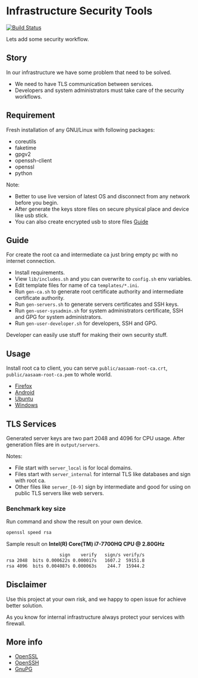 # Infrastructure Security Tools

[![Build Status](https://travis-ci.com/AASAAM/infrastructure-security-tools.svg?branch=master)](https://travis-ci.com/AASAAM/infrastructure-security-tools)

Lets add some security workflow.

## Story

In our infrastructure we have some problem that need to be solved.

* We need to have TLS communication between services.
* Developers and system administrators must take care of the security workflows.

## Requirement

Fresh installation of any GNU/Linux with following packages:

* coreutils
* faketime
* gpgv2
* openssh-client
* openssl
* python

Note:

* Better to use live version of latest OS and disconnect from any network before you begin.
* After generate the keys store files on secure physical place and device like usb stick.
* You can also create encrypted usb to store files [Guide](https://www.howtoforge.com/tutorial/encrypt-usb-drive-on-ubuntu/)

## Guide

For create the root ca and intermediate ca just bring empty pc with no internet connection.

* Install requirements.
* View `lib/includes.sh` and you can overwrite to `config.sh` env variables.
* Edit template files for name of ca `templates/*.ini`.
* Run `gen-ca.sh` to generate root certificate authority and intermediate certificate authority.
* Run `gen-servers.sh` to generate servers certificates and SSH keys.
* Run `gen-user-sysadmin.sh` for system administrators certificate, SSH and GPG for system administrators.
* Run `gen-user-developer.sh` for developers, SSH and GPG.

Developer can easily use stuff for making their own security stuff.

## Usage

Install root ca to client, you can serve `public/aasaam-root-ca.crt`, `public/aasaam-root-ca.pem` to whole world.

* [Firefox](https://www.cyberciti.biz/faq/firefox-adding-trusted-ca/)
* [Android](https://support.google.com/nexus/answer/2844832?hl=en)
* [Ubuntu](https://superuser.com/questions/437330/how-do-you-add-a-certificate-authority-ca-to-ubuntu)
* [Windows](https://docs.microsoft.com/en-us/skype-sdk/sdn/articles/installing-the-trusted-root-certificate)

## TLS Services

Generated server keys are two part 2048 and 4096 for CPU usage.
After generation files are in `output/servers`.

Notes:

* File start with `server_local` is for local domains.
* Files start with `server_internal` for internal TLS like databases and sign with root ca.
* Other files like `server_[0-9]` sign by intermediate and good for using on public TLS servers like web servers.

### Benchmark key size

Run command and show the result on your own device.

```bash
openssl speed rsa
```

Sample result on **Intel(R) Core(TM) i7-7700HQ CPU @ 2.80GHz**

```txt
                    sign    verify   sign/s verify/s
rsa 2048  bits 0.000622s 0.000017s   1607.2  59151.8
rsa 4096  bits 0.004087s 0.000063s    244.7  15944.2
```

## Disclaimer

Use this project at your own risk, and we happy to open issue for achieve better solution.

As you know for internal infrastructure always protect your services with firewall.

## More info

* [OpenSSL](https://www.openssl.org/docs/)
* [OpenSSH](https://www.openssh.com/manual.html)
* [GnuPG](https://www.gnupg.org/documentation/manuals/gnupg/)
